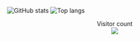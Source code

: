 ![GitHub stats](https://github-readme-stats.vercel.app/api?username=acronix98&show_icons=true&theme=shadow_red)
![Top langs](https://github-readme-stats.vercel.app/api/top-langs/?username=acronix98&theme=shadow_red&layout=pie)

<p align="center"> 
  Visitor count<br>
  <img src="https://profile-counter.glitch.me/Acronix98/count.svg" />
</p>